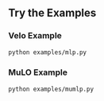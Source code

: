 ## Try the Examples

### Velo Example
```bash
python examples/mlp.py
```

### MuLO Example
```bash
python examples/mumlp.py
```